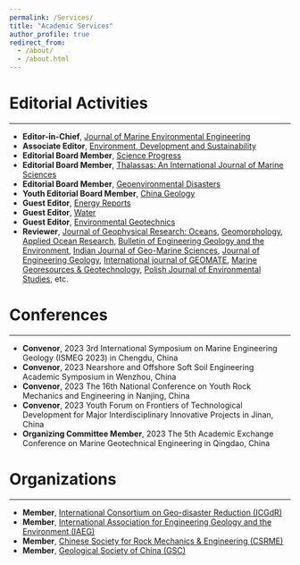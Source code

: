 ```yaml
---
permalink: /Services/
title: "Academic Services"
author_profile: true
redirect_from: 
  - /about/
  - /about.html
---
```



Editorial Activities
======
------
* **Editor-in-Chief**, [Journal of Marine Environmental Engineering](https://www.oldcitypublishing.com/journals/jmee-home/)
* **Associate Editor**, [Environment, Development and Sustainability](https://link.springer.com/journal/10668)
* **Editorial Board Member**, [Science Progress](https://journals.sagepub.com/editorial-board/SCI)
* **Editorial Board Member**, [Thalassas: An International Journal of Marine Sciences](https://link.springer.com/journal/41208)
* **Editorial Board Member**, [Geoenvironmental Disasters](https://geoenvironmental-disasters.springeropen.com/)
* **Youth Editorial Board Member**, [China Geology](https://www.sciencedirect.com/journal/china-geology)
* **Guest Editor**, [Energy Reports](https://www.sciencedirect.com/journal/energy-reports/special-issue/10LNPQPBFC5) 
* **Guest Editor**, [Water](https://www.mdpi.com/journal/water/special_issues/sediment_dynamics) 
* **Guest Editor**, [Environmental Geotechnics](https://www.icevirtuallibrary.com/toc/jenge/10/3)
* **Reviewer**, [Journal of Geophysical Research: Oceans](https://agupubs.onlinelibrary.wiley.com/journal/21699291), [Geomorphology](https://www.sciencedirect.com/journal/geomorphology), [Applied Ocean Research](https://www.sciencedirect.com/journal/applied-ocean-research), [Bulletin of Engineering Geology and the Environment](https://link.springer.com/journal/10064), [Indian Journal of Geo-Marine Sciences](https://or.niscpr.res.in/index.php/IJMS), [Journal of Engineering Geology](http://www.gcdz.org/), [International journal of GEOMATE](https://geomatejournal.com/geomate), [Marine Georesources & Geotechnology](https://www.tandfonline.com/journals/umgt20), [Polish Journal of Environmental Studies](http://www.pjoes.com/), etc.

Conferences
======
------
* **Convenor**, 2023 3rd International Symposium on Marine Engineering Geology (ISMEG 2023) in Chengdu, China
* **Convenor**, 2023 Nearshore and Offshore Soft Soil Engineering Academic Symposium in Wenzhou, China
* **Convenor**, 2023 The 16th National Conference on Youth Rock Mechanics and Engineering in Nanjing, China
* **Convenor**, 2023 Youth Forum on Frontiers of Technological Development for Major Interdisciplinary Innovative Projects in Jinan, China
* **Organizing Committee Member**, 2023 The 5th Academic Exchange Conference on Marine Geotechnical Engineering in Qingdao, China

Organizations
======
------
* **Member**, [International Consortium on Geo-disaster Reduction (ICGdR)](http://www.icgdr.com/)
* **Member**, [International Association for Engineering Geology and the Environment (IAEG)](https://iaeg.info/)
* **Member**, [Chinese Society for Rock Mechanics & Engineering (CSRME)](http://www.csrme.com/Home/Index/index.do)
* **Member**, [Geological Society of China (GSC)](http://www.geosociety.org.cn/)
